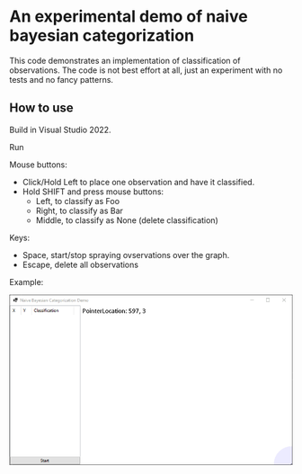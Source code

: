 # An experimental demo of naive bayesian categorization

This code demonstrates an implementation of classification of observations.
The code is not best effort at all, just an experiment with no tests and no fancy patterns.

## How to use
Build in Visual Studio 2022.

Run


Mouse buttons:
- Click/Hold Left to place one observation and have it classified.
- Hold SHIFT and press mouse buttons:
  - Left, to classify as Foo
  - Right, to classify as Bar
  - Middle, to classify as None (delete classification)

Keys:
- Space, start/stop spraying ovservations over the graph.
- Escape, delete all observations


Example:

![img](./demo.gif)
